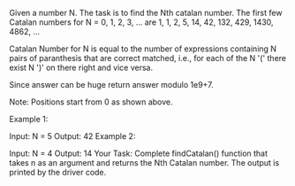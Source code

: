 Given a number N. The task is to find the Nth catalan number.
The first few Catalan numbers for N = 0, 1, 2, 3, … are 1, 1, 2, 5, 14, 42, 132, 429, 1430, 4862, …

Catalan Number for N is equal to the number of expressions containing N pairs of paranthesis that are correct matched, i.e., for each of the N '(' there exist N ')' on there right and vice versa.

Since answer can be huge return answer modulo 1e9+7.

Note: Positions start from 0 as shown above.

Example 1:

Input:
N = 5
Output: 42
Example 2:

Input:
N = 4
Output: 14
Your Task:
Complete findCatalan() function that takes n as an argument and returns the Nth Catalan number. The output is printed by the driver code.